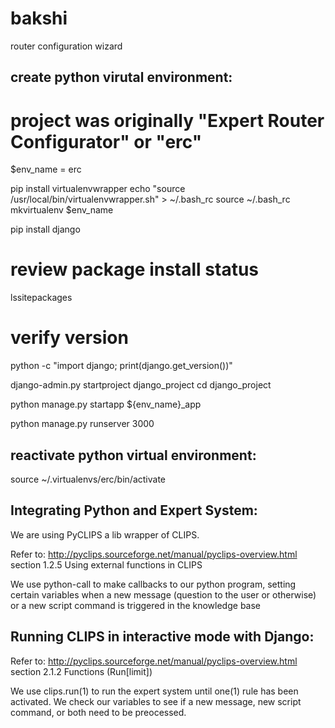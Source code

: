 bakshi
======

router configuration wizard



create python virutal environment:
----------------------------------

# project was originally "Expert Router Configurator" or "erc"
$env_name = erc

pip install virtualenvwrapper
echo "source /usr/local/bin/virtualenvwrapper.sh" > ~/.bash_rc
source ~/.bash_rc
mkvirtualenv $env_name

pip install django

# review package install status
lssitepackages

# verify version
python -c "import django; print(django.get_version())"

django-admin.py startproject django_project
cd django_project

python manage.py startapp ${env_name}_app 

python manage.py runserver 3000


reactivate python virtual environment:
------------------------------------

source ~/.virtualenvs/erc/bin/activate


Integrating Python and Expert System:
------------------------------------

We are using PyCLIPS a lib wrapper of CLIPS.

Refer to: http://pyclips.sourceforge.net/manual/pyclips-overview.html
 section 1.2.5 Using external functions in CLIPS

We use python-call to make callbacks to our python program, setting certain variables when a new message (question to the user or otherwise) or a new script command is triggered in the knowledge base


Running CLIPS in interactive mode with Django:
----------------------------------------------

Refer to: http://pyclips.sourceforge.net/manual/pyclips-overview.html
 section 2.1.2 Functions (Run[limit])

We use clips.run(1) to run the expert system until one(1) rule has been activated.
We check our variables to see if a new message, new script command, or both need to be preocessed.


